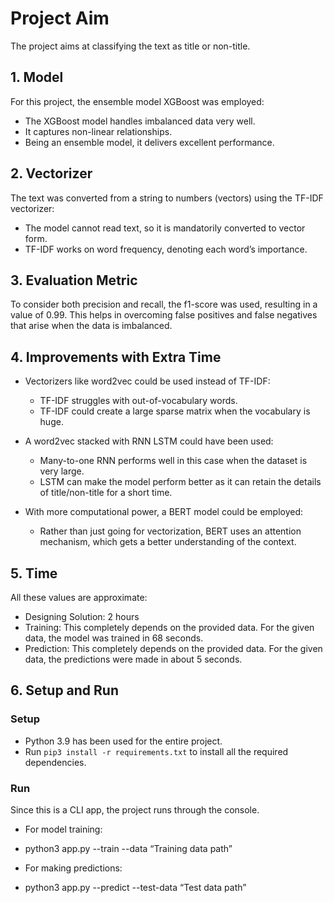 # Project Aim

The project aims at classifying the text as title or non-title.

## 1. Model

For this project, the ensemble model XGBoost was employed:

- The XGBoost model handles imbalanced data very well.
- It captures non-linear relationships.
- Being an ensemble model, it delivers excellent performance.

## 2. Vectorizer

The text was converted from a string to numbers (vectors) using the TF-IDF vectorizer:

- The model cannot read text, so it is mandatorily converted to vector form.
- TF-IDF works on word frequency, denoting each word’s importance.

## 3. Evaluation Metric

To consider both precision and recall, the f1-score was used, resulting in a value of 0.99. This helps in overcoming false positives and false negatives that arise when the data is imbalanced.

## 4. Improvements with Extra Time

- Vectorizers like word2vec could be used instead of TF-IDF:
  - TF-IDF struggles with out-of-vocabulary words.
  - TF-IDF could create a large sparse matrix when the vocabulary is huge.

- A word2vec stacked with RNN LSTM could have been used:
  - Many-to-one RNN performs well in this case when the dataset is very large.
  - LSTM can make the model perform better as it can retain the details of title/non-title for a short time.

- With more computational power, a BERT model could be employed:
  - Rather than just going for vectorization, BERT uses an attention mechanism, which gets a better understanding of the context.

## 5. Time

All these values are approximate:

- Designing Solution: 2 hours
- Training: This completely depends on the provided data. For the given data, the model was trained in 68 seconds.
- Prediction: This completely depends on the provided data. For the given data, the predictions were made in about 5 seconds.

## 6. Setup and Run

### Setup

- Python 3.9 has been used for the entire project.
- Run `pip3 install -r requirements.txt` to install all the required dependencies.

### Run

Since this is a CLI app, the project runs through the console.

- For model training:
* python3 app.py --train --data “Training data path”

- For making predictions:
* python3 app.py --predict --test-data “Test data path”

